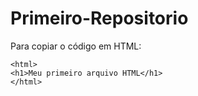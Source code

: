 # Primeiro-Repositorio

Para copiar o código em HTML:
```
<html>
<h1>Meu primeiro arquivo HTML</h1>
</html>
```
